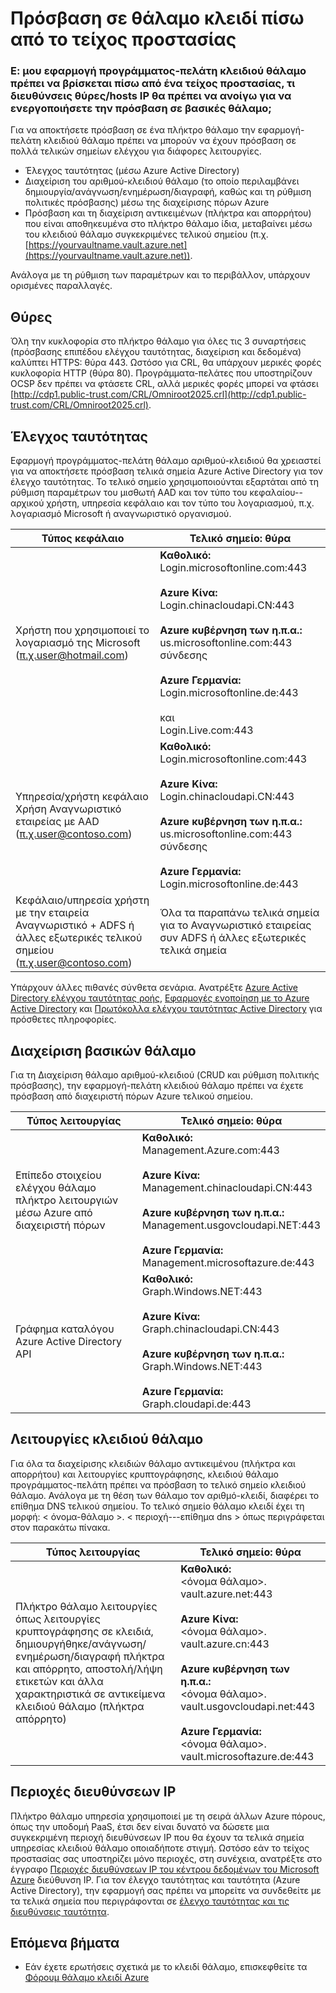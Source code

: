 <properties
    pageTitle="Πρόσβαση στο πλήκτρο θάλαμο πίσω από το τείχος προστασίας | Microsoft Azure"
    description="Μάθετε πώς να αποκτήσετε πρόσβαση θάλαμο κλειδί από μια εφαρμογή τείχος προστασίας"
    services="key-vault"
    documentationCenter=""
    authors="amitbapat"
    manager="mbaldwin"
    tags="azure-resource-manager"/>

<tags
    ms.service="key-vault"
    ms.workload="identity"
    ms.tgt_pltfrm="na"
    ms.devlang="na"
    ms.topic="hero-article"
    ms.date="09/13/2016"
    ms.author="ambapat"/>

# <a name="accessing-key-vault-behind-firewall"></a>Πρόσβαση σε θάλαμο κλειδί πίσω από το τείχος προστασίας
### <a name="q-my-key-vault-client-application-needs-to-be-behind-a-firewall-what-portshostsip-addresses-should-i-open-to-enable-access-to-key-vault"></a>Ε: μου εφαρμογή προγράμματος-πελάτη κλειδιού θάλαμο πρέπει να βρίσκεται πίσω από ένα τείχος προστασίας, τι διευθύνσεις θύρες/hosts IP θα πρέπει να ανοίγω για να ενεργοποιήσετε την πρόσβαση σε βασικές θάλαμο;

Για να αποκτήσετε πρόσβαση σε ένα πλήκτρο θάλαμο την εφαρμογή-πελάτη κλειδιού θάλαμο πρέπει να μπορούν να έχουν πρόσβαση σε πολλά τελικών σημείων ελέγχου για διάφορες λειτουργίες.

- Έλεγχος ταυτότητας (μέσω Azure Active Directory)
- Διαχείριση του αριθμού-κλειδιού θάλαμο (το οποίο περιλαμβάνει δημιουργία/ανάγνωση/ενημέρωση/διαγραφή, καθώς και τη ρύθμιση πολιτικές πρόσβασης) μέσω της διαχείρισης πόρων Azure
- Πρόσβαση και τη διαχείριση αντικειμένων (πλήκτρα και απορρήτου) που είναι αποθηκευμένα στο πλήκτρο θάλαμο ίδια, μεταβαίνει μέσω του κλειδιού θάλαμο συγκεκριμένες τελικού σημείου (π.χ. [https://yourvaultname.vault.azure.net](https://yourvaultname.vault.azure.net)).  

Ανάλογα με τη ρύθμιση των παραμέτρων και το περιβάλλον, υπάρχουν ορισμένες παραλλαγές.   

## <a name="ports"></a>Θύρες

Όλη την κυκλοφορία στο πλήκτρο θάλαμο για όλες τις 3 συναρτήσεις (πρόσβασης επιπέδου ελέγχου ταυτότητας, διαχείριση και δεδομένα) καλύπτει HTTPS: θύρα 443. Ωστόσο για CRL, θα υπάρχουν μερικές φορές κυκλοφορία HTTP (θύρα 80). Προγράμματα-πελάτες που υποστηρίζουν OCSP δεν πρέπει να φτάσετε CRL, αλλά μερικές φορές μπορεί να φτάσει [http://cdp1.public-trust.com/CRL/Omniroot2025.crl](http://cdp1.public-trust.com/CRL/Omniroot2025.crl).  

## <a name="authentication"></a>Έλεγχος ταυτότητας

Εφαρμογή προγράμματος-πελάτη θάλαμο αριθμού-κλειδιού θα χρειαστεί για να αποκτήσετε πρόσβαση τελικά σημεία Azure Active Directory για τον έλεγχο ταυτότητας. Το τελικό σημείο χρησιμοποιούνται εξαρτάται από τη ρύθμιση παραμέτρων του μισθωτή AAD και τον τύπο του κεφαλαίου--αρχικού χρήστη, υπηρεσία κεφάλαιο και τον τύπο του λογαριασμού, π.χ. λογαριασμό Microsoft ή αναγνωριστικό οργανισμού.  

| Τύπος κεφάλαιο | Τελικό σημείο: θύρα |
|----------------|---------------|
| Χρήστη που χρησιμοποιεί το λογαριασμό της Microsoft<br> (π.χ.user@hotmail.com) | **Καθολικό:**<br> Login.microsoftonline.com:443<br><br> **Azure Κίνα:**<br> Login.chinacloudapi.CN:443<br><br>**Azure κυβέρνηση των η.π.α.:**<br> us.microsoftonline.com:443 σύνδεσης<br><br>**Azure Γερμανία:**<br> Login.microsoftonline.de:443<br><br> και <br>Login.Live.com:443   |
| Υπηρεσία/χρήστη κεφάλαιο Χρήση Αναγνωριστικό εταιρείας με AAD (π.χ.user@contoso.com) | **Καθολικό:**<br> Login.microsoftonline.com:443<br><br> **Azure Κίνα:**<br> Login.chinacloudapi.CN:443<br><br>**Azure κυβέρνηση των η.π.α.:**<br> us.microsoftonline.com:443 σύνδεσης<br><br>**Azure Γερμανία:**<br> Login.microsoftonline.de:443 |
| Κεφάλαιο/υπηρεσία χρήστη με την εταιρεία Αναγνωριστικό + ADFS ή άλλες εξωτερικές τελικού σημείου (π.χ.user@contoso.com) | Όλα τα παραπάνω τελικά σημεία για το Αναγνωριστικό εταιρείας συν ADFS ή άλλες εξωτερικές τελικά σημεία |

Υπάρχουν άλλες πιθανές σύνθετα σενάρια. Ανατρέξτε [Azure Active Directory ελέγχου ταυτότητας ροής](/documentation/articles/active-directory-authentication-scenarios/), [Εφαρμογές ενοποίηση με το Azure Active Directory](/documentation/articles/active-directory-integrating-applications/) και [Πρωτόκολλα ελέγχου ταυτότητας Active Directory](https://msdn.microsoft.com/library/azure/dn151124.aspx) για πρόσθετες πληροφορίες.  

## <a name="key-vault-management"></a>Διαχείριση βασικών θάλαμο

Για τη Διαχείριση θάλαμο αριθμού-κλειδιού (CRUD και ρύθμιση πολιτικής πρόσβασης), την εφαρμογή-πελάτη κλειδιού θάλαμο πρέπει να έχετε πρόσβαση από διαχειριστή πόρων Azure τελικού σημείου.  

| Τύπος λειτουργίας | Τελικό σημείο: θύρα |
|----------------|---------------|
| Επίπεδο στοιχείου ελέγχου θάλαμο πλήκτρο λειτουργιών<br> μέσω Azure από διαχειριστή πόρων | **Καθολικό:**<br> Management.Azure.com:443<br><br> **Azure Κίνα:**<br> Management.chinacloudapi.CN:443<br><br> **Azure κυβέρνηση των η.π.α.:**<br> Management.usgovcloudapi.NET:443<br><br> **Azure Γερμανία:**<br> Management.microsoftazure.de:443 |
| Γράφημα καταλόγου Azure Active Directory API | **Καθολικό:**<br> Graph.Windows.NET:443<br><br> **Azure Κίνα:**<br> Graph.chinacloudapi.CN:443<br><br> **Azure κυβέρνηση των η.π.α.:**<br> Graph.Windows.NET:443<br><br> **Azure Γερμανία:**<br> Graph.cloudapi.de:443 |

## <a name="key-vault-operations"></a>Λειτουργίες κλειδιού θάλαμο

Για όλα τα διαχείρισης κλειδιών θάλαμο αντικειμένου (πλήκτρα και απορρήτου) και λειτουργίες κρυπτογράφησης, κλειδιού θάλαμο προγράμματος-πελάτη πρέπει να πρόσβαση το τελικό σημείο κλειδιού θάλαμο. Ανάλογα με τη θέση των θάλαμο τον αριθμό-κλειδί, διαφέρει το επίθημα DNS τελικού σημείου. Το τελικό σημείο θάλαμο κλειδί έχει τη μορφή: < όνομα-θάλαμο >. < περιοχή---επίθημα dns > όπως περιγράφεται στον παρακάτω πίνακα.  

| Τύπος λειτουργίας | Τελικό σημείο: θύρα |
|----------------|---------------|
| Πλήκτρο θάλαμο λειτουργίες όπως λειτουργίες κρυπτογράφησης σε κλειδιά, δημιουργήθηκε/ανάγνωση/ενημέρωση/διαγραφή πλήκτρα και απόρρητο, αποστολή/λήψη ετικετών και άλλα χαρακτηριστικά σε αντικείμενα κλειδιού θάλαμο (πλήκτρα απόρρητο)     | **Καθολικό:**<br> &lt;όνομα θάλαμο&gt;. vault.azure.net:443<br><br> **Azure Κίνα:**<br> &lt;όνομα θάλαμο&gt;. vault.azure.cn:443<br><br> **Azure κυβέρνηση των η.π.α.:**<br> &lt;όνομα θάλαμο&gt;. vault.usgovcloudapi.net:443<br><br> **Azure Γερμανία:**<br> &lt;όνομα θάλαμο&gt;. vault.microsoftazure.de:443 |

## <a name="ip-address-ranges"></a>Περιοχές διευθύνσεων IP

Πλήκτρο θάλαμο υπηρεσία χρησιμοποιεί με τη σειρά άλλων Azure πόρους, όπως την υποδομή PaaS, έτσι δεν είναι δυνατό να δώσετε μια συγκεκριμένη περιοχή διευθύνσεων IP που θα έχουν τα τελικά σημεία υπηρεσίας κλειδιού θάλαμο οποιαδήποτε στιγμή. Ωστόσο εάν το τείχος προστασίας σας υποστηρίζει μόνο περιοχές, στη συνέχεια, ανατρέξτε στο έγγραφο [Περιοχές διευθύνσεων IP του κέντρου δεδομένων του Microsoft Azure](https://www.microsoft.com/download/details.aspx?id=41653) διεύθυνση IP.   Για τον έλεγχο ταυτότητας και ταυτότητα (Azure Active Directory), την εφαρμογή σας πρέπει να μπορείτε να συνδεθείτε με τα τελικά σημεία που περιγράφονται σε [έλεγχο ταυτότητας και τις διευθύνσεις ταυτότητα](https://support.office.com/article/Office-365-URLs-and-IP-address-ranges-8548a211-3fe7-47cb-abb1-355ea5aa88a2).

## <a name="next-steps"></a>Επόμενα βήματα

- Εάν έχετε ερωτήσεις σχετικά με το κλειδί θάλαμο, επισκεφθείτε τα [Φόρουμ θάλαμο κλειδί Azure](https://social.msdn.microsoft.com/forums/azure/home?forum=AzureKeyVault)
